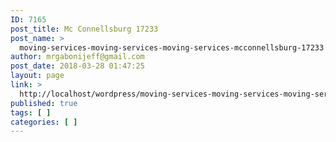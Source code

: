 ```yaml
---
ID: 7165
post_title: Mc Connellsburg 17233
post_name: >
  moving-services-moving-services-moving-services-mcconnellsburg-17233
author: mrgabonijeff@gmail.com
post_date: 2018-03-28 01:47:25
layout: page
link: >
  http://localhost/wordpress/moving-services-moving-services-moving-services-mcconnellsburg-17233/
published: true
tags: [ ]
categories: [ ]
---
```

